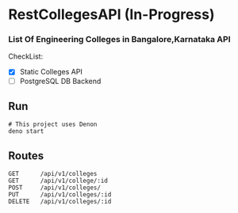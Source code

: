 # RestCollegesAPI (In-Progress)

### List Of Engineering Colleges in Bangalore,Karnataka API

CheckList:

- [x] Static Colleges API
- [ ] PostgreSQL DB Backend

## Run

```
# This project uses Denon
deno start
```

## Routes

```
GET      /api/v1/colleges
GET      /api/v1/college/:id
POST     /api/v1/colleges/
PUT      /api/v1/colleges/:id
DELETE   /api/v1/colleges/:id
```
